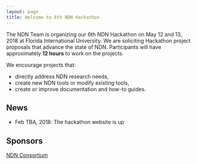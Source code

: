 ```yaml
---
layout: page
title: Welcome to 6th NDN Hackathon
---
```


The NDN Team is organizing our 6th NDN Hackathon on May 12 and 13, 2018 at Florida International University.  We are soliciting Hackathon project proposals that advance the state of NDN.  Participants will have approximately **12 hours** to work on the projects.

We encourage projects that:

 - directly address NDN research needs,
 - create new NDN tools or modify existing tools,
 - create or improve documentation and how-to guides.

## News

- Feb TBA, 2018: The hackathon website is up

## Sponsors

[NDN Consortium](https://named-data.net/consortium/)
